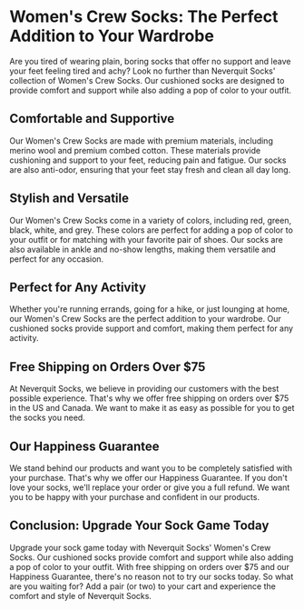 # Women's Crew Socks: The Perfect Addition to Your Wardrobe

Are you tired of wearing plain, boring socks that offer no support and leave your feet feeling tired and achy? Look no further than Neverquit Socks' collection of Women's Crew Socks. Our cushioned socks are designed to provide comfort and support while also adding a pop of color to your outfit.

## Comfortable and Supportive

Our Women's Crew Socks are made with premium materials, including merino wool and premium combed cotton. These materials provide cushioning and support to your feet, reducing pain and fatigue. Our socks are also anti-odor, ensuring that your feet stay fresh and clean all day long.

## Stylish and Versatile

Our Women's Crew Socks come in a variety of colors, including red, green, black, white, and grey. These colors are perfect for adding a pop of color to your outfit or for matching with your favorite pair of shoes. Our socks are also available in ankle and no-show lengths, making them versatile and perfect for any occasion.

## Perfect for Any Activity

Whether you're running errands, going for a hike, or just lounging at home, our Women's Crew Socks are the perfect addition to your wardrobe. Our cushioned socks provide support and comfort, making them perfect for any activity.

## Free Shipping on Orders Over $75

At Neverquit Socks, we believe in providing our customers with the best possible experience. That's why we offer free shipping on orders over $75 in the US and Canada. We want to make it as easy as possible for you to get the socks you need.

## Our Happiness Guarantee

We stand behind our products and want you to be completely satisfied with your purchase. That's why we offer our Happiness Guarantee. If you don't love your socks, we'll replace your order or give you a full refund. We want you to be happy with your purchase and confident in our products.

## Conclusion: Upgrade Your Sock Game Today

Upgrade your sock game today with Neverquit Socks' Women's Crew Socks. Our cushioned socks provide comfort and support while also adding a pop of color to your outfit. With free shipping on orders over $75 and our Happiness Guarantee, there's no reason not to try our socks today. So what are you waiting for? Add a pair (or two) to your cart and experience the comfort and style of Neverquit Socks.